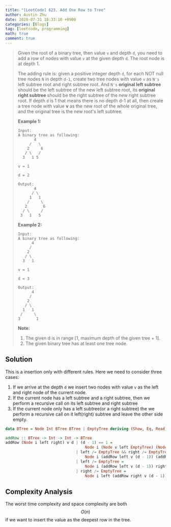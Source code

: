 ```yaml
---
title: "[LeetCode] 623. Add One Row to Tree"
author: Austin Zhu
date: 2020-07-31 18:33:10 +0900
categories: [Blogs]
tag: [leetcode, programming]
math: true
comment: true
---
```


> Given the root of a binary tree, then value `v` and depth `d`, you need to add a row of nodes with value `v` at the given depth `d`. The root node is at depth 1.
>
> The adding rule is: given a positive integer depth `d`, for each NOT null tree nodes `N` in depth `d-1`, create two tree nodes with value `v` as `N's` left subtree root and right subtree root. And `N's` **original left subtree** should be the left subtree of the new left subtree root, its **original right subtree** should be the right subtree of the new right subtree root. If depth `d` is 1 that means there is no depth d-1 at all, then create a tree node with value **v** as the new root of the whole original tree, and the original tree is the new root's left subtree.
>
> **Example 1:**
>
> ```
> Input: 
> A binary tree as following:
>        4
>      /   \
>     2     6
>    / \   / 
>   3   1 5   
> 
> v = 1
> 
> d = 2
> 
> Output: 
>        4
>       / \
>      1   1
>     /     \
>    2       6
>   / \     / 
>  3   1   5   
> ```
>
> 
>
> **Example 2:**
>
> ```
> Input: 
> A binary tree as following:
>       4
>      /   
>     2    
>    / \   
>   3   1    
> 
> v = 1
> 
> d = 3
> 
> Output: 
>       4
>      /   
>     2
>    / \    
>   1   1
>  /     \  
> 3       1
> ```
>
> 
>
> **Note:**
>
> 1. The given d is in range [1, maximum depth of the given tree + 1].
> 2. The given binary tree has at least one tree node.

## Solution

This is a insertion only with different rules. Here we need to consider three cases:

1. If we arrive at the depth `d` we insert two nodes with value `v` as the left and right node of the current node.
2. If the current node has a left subtree and a right subtree, then we perform a recursive call on its left subtree and right subtree
3. If the current node only has a left subtree(or a right subtree) the we perform a recursive call on it left(right) subtree and leave the other side empty.

```haskell
data BTree = Node Int BTree BTree | EmptyTree deriving (Show, Eq, Read)

addRow :: BTree -> Int -> Int -> BTree
addRow (Node i left right) v d | (d - 1) == 1 =
                                   Node i (Node v left EmptyTree) (Node v EmptyTree right)
                               | left /= EmptyTree && right /= EmptyTree =
                                   Node i (addRow left v (d - 1)) (addRow right v (d-1))
                               | left /= EmptyTree =
                                   Node i (addRow left v (d - 1)) right
                               | right /= EmptyTree =
                                   Node i left (addRow right v (d - 1))
```

## Complexity Analysis

The worst time complexity and space complexity are both $$O(n)$$ if we want to insert the value as the deepest row in the tree.